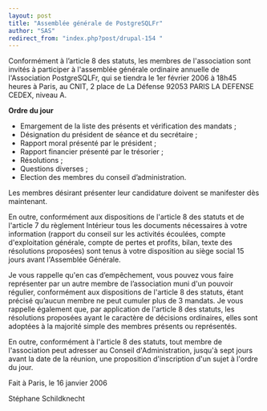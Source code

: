 ```yaml
---
layout: post
title: "Assemblée générale de PostgreSQLFr"
author: "SAS"
redirect_from: "index.php?post/drupal-154 "
---
```




<p>Conformément à l’article 8 des statuts, les membres de l'association sont invités à participer à l'assemblée générale ordinaire annuelle de l'Association PostgreSQLFr, qui se tiendra le 1er février 2006 à 18h45 heures à Paris, au CNIT, 2 place de La Défense 92053 PARIS LA DEFENSE CEDEX, niveau A.</p>

<p>

<strong>Ordre du jour</strong>

</p>

<ul>

<li> Emargement de la liste des présents et vérification des mandats&nbsp;;</li>

<li> Désignation du président de séance et du secrétaire&nbsp;;</li>

<li> Rapport moral présenté par le président&nbsp;;</li>

<li> Rapport financier présenté par le trésorier&nbsp;;</li>

<li> Résolutions&nbsp;;</li>

<li> Questions diverses&nbsp;;</li>

<li> Election des membres du conseil d’administration.</li>

</ul>

<p>

Les membres désirant présenter leur candidature doivent se manifester dès maintenant.

</p>

<p>

En outre, conformément aux dispositions de l'article 8 des statuts et de l'article 7 du règlement Intérieur tous les documents nécessaires à votre information (rapport du conseil sur les activités écoulées, compte d'exploitation générale, compte de pertes et profits, bilan, texte des résolutions proposées) sont tenus à votre disposition au siège social 15 jours avant l'Assemblée Générale.

</p>

<p>

Je vous rappelle qu'en cas d’empêchement, vous pouvez vous faire représenter par un autre membre de l’association muni d'un pouvoir régulier, conformément aux dispositions de l'article 8 des statuts, étant précisé qu’aucun membre ne peut cumuler plus de 3 mandats. Je vous rappelle également que, par application de l'article 8 des statuts, les résolutions proposées ayant le caractère de décisions ordinaires, elles sont adoptées à la majorité simple des membres présents ou représentés.

</p>

<p>

En outre, conformément à l'article 8 des statuts, tout membre de l'association peut adresser au Conseil d'Administration, jusqu'à sept jours avant la date de la réunion, une proposition d'inscription d'un sujet à l'ordre du jour.

</p>

<p>

Fait à Paris, le 16 janvier 2006

Stéphane Schildknecht

</p>